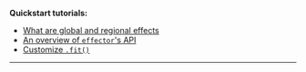 **Quickstart tutorials:**


- [What are global and regional effects](./global_and_regional_effects/)
- [An overview of `effector`'s API](./simple_api/)
- [Customize `.fit()`](./flexible_api/)

---